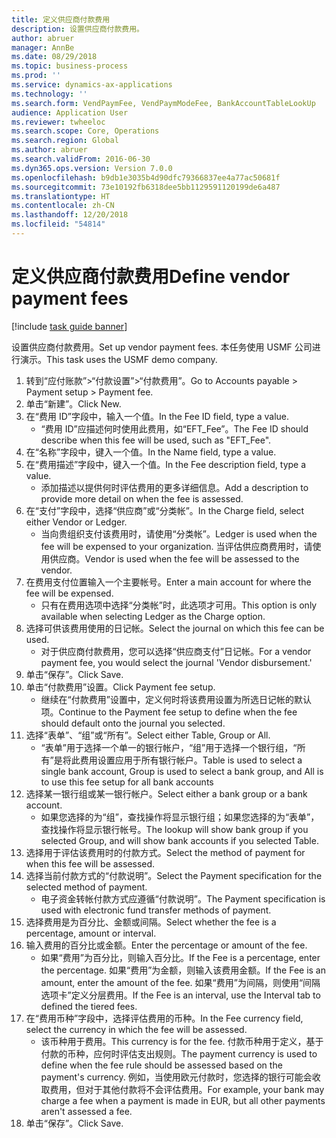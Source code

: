 ```yaml
---
title: 定义供应商付款费用
description: 设置供应商付款费用。
author: abruer
manager: AnnBe
ms.date: 08/29/2018
ms.topic: business-process
ms.prod: ''
ms.service: dynamics-ax-applications
ms.technology: ''
ms.search.form: VendPaymFee, VendPaymModeFee, BankAccountTableLookUp
audience: Application User
ms.reviewer: twheeloc
ms.search.scope: Core, Operations
ms.search.region: Global
ms.author: abruer
ms.search.validFrom: 2016-06-30
ms.dyn365.ops.version: Version 7.0.0
ms.openlocfilehash: b9db1e3035b4d90dfc79366837ee4a77ac50681f
ms.sourcegitcommit: 73e10192fb6318dee5bb1129591120199de6a487
ms.translationtype: HT
ms.contentlocale: zh-CN
ms.lasthandoff: 12/20/2018
ms.locfileid: "54814"
---
```

# <a name="define-vendor-payment-fees"></a><span data-ttu-id="4b2ca-103">定义供应商付款费用</span><span class="sxs-lookup"><span data-stu-id="4b2ca-103">Define vendor payment fees</span></span>

[!include [task guide banner](../../includes/task-guide-banner.md)]

<span data-ttu-id="4b2ca-104">设置供应商付款费用。</span><span class="sxs-lookup"><span data-stu-id="4b2ca-104">Set up vendor payment fees.</span></span> <span data-ttu-id="4b2ca-105">本任务使用 USMF 公司进行演示。</span><span class="sxs-lookup"><span data-stu-id="4b2ca-105">This task uses the USMF demo company.</span></span>

1. <span data-ttu-id="4b2ca-106">转到“应付账款”>“付款设置”>“付款费用”。</span><span class="sxs-lookup"><span data-stu-id="4b2ca-106">Go to Accounts payable > Payment setup > Payment fee.</span></span>
2. <span data-ttu-id="4b2ca-107">单击“新建”。</span><span class="sxs-lookup"><span data-stu-id="4b2ca-107">Click New.</span></span>
3. <span data-ttu-id="4b2ca-108">在“费用 ID”字段中，输入一个值。</span><span class="sxs-lookup"><span data-stu-id="4b2ca-108">In the Fee ID field, type a value.</span></span>
    * <span data-ttu-id="4b2ca-109">“费用 ID”应描述何时使用此费用，如“EFT_Fee”。</span><span class="sxs-lookup"><span data-stu-id="4b2ca-109">The Fee ID should describe when this fee will be used, such as "EFT_Fee".</span></span>  
4. <span data-ttu-id="4b2ca-110">在“名称”字段中，键入一个值。</span><span class="sxs-lookup"><span data-stu-id="4b2ca-110">In the Name field, type a value.</span></span>
5. <span data-ttu-id="4b2ca-111">在“费用描述”字段中，键入一个值。</span><span class="sxs-lookup"><span data-stu-id="4b2ca-111">In the Fee description field, type a value.</span></span>
    * <span data-ttu-id="4b2ca-112">添加描述以提供何时评估费用的更多详细信息。</span><span class="sxs-lookup"><span data-stu-id="4b2ca-112">Add a description to provide more detail on when the fee is assessed.</span></span>  
6. <span data-ttu-id="4b2ca-113">在“支付”字段中，选择“供应商”或“分类帐”。</span><span class="sxs-lookup"><span data-stu-id="4b2ca-113">In the Charge field, select either Vendor or Ledger.</span></span>
    * <span data-ttu-id="4b2ca-114">当向贵组织支付该费用时，请使用“分类帐”。</span><span class="sxs-lookup"><span data-stu-id="4b2ca-114">Ledger is used when the fee will be expensed to your organization.</span></span>  <span data-ttu-id="4b2ca-115">当评估供应商费用时，请使用供应商。</span><span class="sxs-lookup"><span data-stu-id="4b2ca-115">Vendor is used when the fee will be assessed to the vendor.</span></span>  
7. <span data-ttu-id="4b2ca-116">在费用支付位置输入一个主要帐号。</span><span class="sxs-lookup"><span data-stu-id="4b2ca-116">Enter a main account for where the fee will be expensed.</span></span>
    * <span data-ttu-id="4b2ca-117">只有在费用选项中选择“分类帐”时，此选项才可用。</span><span class="sxs-lookup"><span data-stu-id="4b2ca-117">This option is only available when selecting Ledger as the Charge option.</span></span>  
8. <span data-ttu-id="4b2ca-118">选择可供该费用使用的日记帐。</span><span class="sxs-lookup"><span data-stu-id="4b2ca-118">Select the journal on which this fee can be used.</span></span> 
    * <span data-ttu-id="4b2ca-119">对于供应商付款费用，您可以选择“供应商支付”日记帐。</span><span class="sxs-lookup"><span data-stu-id="4b2ca-119">For a vendor payment fee, you would select the journal 'Vendor disbursement.'</span></span>  
9. <span data-ttu-id="4b2ca-120">单击“保存”。</span><span class="sxs-lookup"><span data-stu-id="4b2ca-120">Click Save.</span></span>
10. <span data-ttu-id="4b2ca-121">单击“付款费用”设置。</span><span class="sxs-lookup"><span data-stu-id="4b2ca-121">Click Payment fee setup.</span></span>
    * <span data-ttu-id="4b2ca-122">继续在“付款费用”设置中，定义何时将该费用设置为所选日记帐的默认项。</span><span class="sxs-lookup"><span data-stu-id="4b2ca-122">Continue to the Payment fee setup to define when the fee should default onto the journal you selected.</span></span>  
11. <span data-ttu-id="4b2ca-123">选择“表单”、“组”或“所有”。</span><span class="sxs-lookup"><span data-stu-id="4b2ca-123">Select either Table, Group or All.</span></span>
    * <span data-ttu-id="4b2ca-124">“表单”用于选择一个单一的银行帐户，“组”用于选择一个银行组，“所有”是将此费用设置应用于所有银行帐户。</span><span class="sxs-lookup"><span data-stu-id="4b2ca-124">Table is used to select a single bank account, Group is used to select a bank group, and All is to use this fee setup for all bank accounts</span></span>  
12. <span data-ttu-id="4b2ca-125">选择某一银行组或某一银行帐户。</span><span class="sxs-lookup"><span data-stu-id="4b2ca-125">Select either a bank group or a bank account.</span></span>
    * <span data-ttu-id="4b2ca-126">如果您选择的为“组”，查找操作将显示银行组；如果您选择的为“表单”，查找操作将显示银行帐号。</span><span class="sxs-lookup"><span data-stu-id="4b2ca-126">The lookup will show bank group if you selected Group, and will show bank accounts if you selected Table.</span></span>  
13. <span data-ttu-id="4b2ca-127">选择用于评估该费用时的付款方式。</span><span class="sxs-lookup"><span data-stu-id="4b2ca-127">Select the method of payment for when this fee will be assessed.</span></span>
14. <span data-ttu-id="4b2ca-128">选择当前付款方式的“付款说明”。</span><span class="sxs-lookup"><span data-stu-id="4b2ca-128">Select the Payment specification for the selected method of payment.</span></span>
    * <span data-ttu-id="4b2ca-129">电子资金转帐付款方式应遵循“付款说明”。</span><span class="sxs-lookup"><span data-stu-id="4b2ca-129">The Payment specification is used with electronic fund transfer methods of payment.</span></span>  
15. <span data-ttu-id="4b2ca-130">选择费用是为百分比、金额或间隔。</span><span class="sxs-lookup"><span data-stu-id="4b2ca-130">Select whether the fee is a percentage, amount or interval.</span></span>
16. <span data-ttu-id="4b2ca-131">输入费用的百分比或金额。</span><span class="sxs-lookup"><span data-stu-id="4b2ca-131">Enter the percentage or amount of the fee.</span></span>
    * <span data-ttu-id="4b2ca-132">如果“费用”为百分比，则输入百分比。</span><span class="sxs-lookup"><span data-stu-id="4b2ca-132">If the Fee is a percentage, enter the percentage.</span></span> <span data-ttu-id="4b2ca-133">如果“费用”为金额，则输入该费用金额。</span><span class="sxs-lookup"><span data-stu-id="4b2ca-133">If the Fee is an amount, enter the amount of the fee.</span></span> <span data-ttu-id="4b2ca-134">如果“费用”为间隔，则使用“间隔选项卡”定义分层费用。</span><span class="sxs-lookup"><span data-stu-id="4b2ca-134">If the Fee is an interval, use the Interval tab to defined the tiered fees.</span></span>  
17. <span data-ttu-id="4b2ca-135">在“费用币种”字段中，选择评估费用的币种。</span><span class="sxs-lookup"><span data-stu-id="4b2ca-135">In the Fee currency field, select the currency in which the fee will be assessed.</span></span>
    * <span data-ttu-id="4b2ca-136">该币种用于费用。</span><span class="sxs-lookup"><span data-stu-id="4b2ca-136">This currency is for the fee.</span></span> <span data-ttu-id="4b2ca-137">付款币种用于定义，基于付款的币种，应何时评估支出规则。</span><span class="sxs-lookup"><span data-stu-id="4b2ca-137">The payment currency is used to define when the fee rule should be assessed based on the payment's currency.</span></span> <span data-ttu-id="4b2ca-138">例如，当使用欧元付款时，您选择的银行可能会收取费用，但对于其他付款将不会评估费用。</span><span class="sxs-lookup"><span data-stu-id="4b2ca-138">For example, your bank may charge a fee when a payment is made in EUR, but all other payments aren't assessed a fee.</span></span>  
18. <span data-ttu-id="4b2ca-139">单击“保存”。</span><span class="sxs-lookup"><span data-stu-id="4b2ca-139">Click Save.</span></span>

